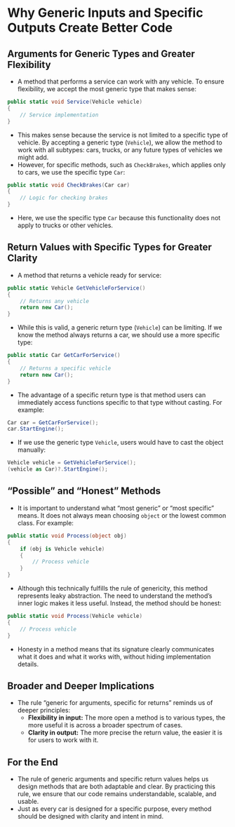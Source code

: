 # Why Generic Inputs and Specific Outputs Create Better Code

## Arguments for Generic Types and Greater Flexibility

-   A method that performs a service can work with any vehicle. To ensure flexibility, we accept the most generic type that makes sense:
```csharp
public static void Service(Vehicle vehicle)
{
    // Service implementation
}
```
-   This makes sense because the service is not limited to a specific type of vehicle. By accepting a generic type (`Vehicle`), we allow the method to work with all subtypes: cars, trucks, or any future types of vehicles we might add.
-   However, for specific methods, such as `CheckBrakes`, which applies only to cars, we use the specific type `Car`:
```csharp
public static void CheckBrakes(Car car)
{
    // Logic for checking brakes
}
```
-   Here, we use the specific type `Car` because this functionality does not apply to trucks or other vehicles.

## Return Values with Specific Types for Greater Clarity

-   A method that returns a vehicle ready for service:
```csharp
public static Vehicle GetVehicleForService()
{
    // Returns any vehicle
    return new Car();
}
```
-   While this is valid, a generic return type (`Vehicle`) can be limiting. If we know the method always returns a car, we should use a more specific type:
```csharp
public static Car GetCarForService()
{
    // Returns a specific vehicle
    return new Car();
}
```
-   The advantage of a specific return type is that method users can immediately access functions specific to that type without casting. For example:
```csharp
Car car = GetCarForService();
car.StartEngine();
```
-   If we use the generic type `Vehicle`, users would have to cast the object manually:
```csharp
Vehicle vehicle = GetVehicleForService();
(vehicle as Car)?.StartEngine();
```

## “Possible” and “Honest” Methods

-   It is important to understand what “most generic” or “most specific” means. It does not always mean choosing `object` or the lowest common class. For example:
```csharp
public static void Process(object obj)
{
    if (obj is Vehicle vehicle)
    {
        // Process vehicle
    }
}
```
-   Although this technically fulfills the rule of genericity, this method represents leaky abstraction. The need to understand the method’s inner logic makes it less useful. Instead, the method should be honest:
```csharp
public static void Process(Vehicle vehicle)
{
    // Process vehicle
}
```
-   Honesty in a method means that its signature clearly communicates what it does and what it works with, without hiding implementation details.

## Broader and Deeper Implications

-   The rule “generic for arguments, specific for returns” reminds us of deeper principles:
    -   **Flexibility in input:** The more open a method is to various types, the more useful it is across a broader spectrum of cases.
    -   **Clarity in output:** The more precise the return value, the easier it is for users to work with it.

## For the End

-   The rule of generic arguments and specific return values helps us design methods that are both adaptable and clear. By practicing this rule, we ensure that our code remains understandable, scalable, and usable.
-   Just as every car is designed for a specific purpose, every method should be designed with clarity and intent in mind.